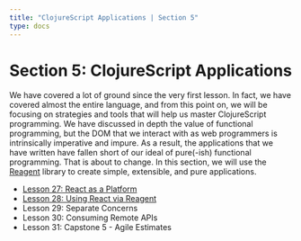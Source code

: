 ```yaml
---
title: "ClojureScript Applications | Section 5"
type: docs
---
```


# Section 5: ClojureScript Applications

We have covered a lot of ground since the very first lesson. In fact, we have covered
almost the entire language, and from this point on, we will be focusing on strategies
and tools that will help us master ClojureScript programming. We have discussed in depth
the value of functional programming, but the DOM that we interact with as web programmers
is intrinsically imperative and impure. As a result, the applications that we have written
have fallen short of our ideal of pure(-ish) functional programming. That is about to
change. In this section, we will use the [Reagent](https://reagent-project.github.io/)
library to create simple, extensible, and pure applications.

- [Lesson 27: React as a Platform](/section-5/lesson-27-react-as-a-platform/)
- [Lesson 28: Using React via Reagent](/section-5/lesson-28-using-react-via-reagent/)
- Lesson 29: Separate Concerns
- Lesson 30: Consuming Remote APIs
- Lesson 31: Capstone 5 - Agile Estimates